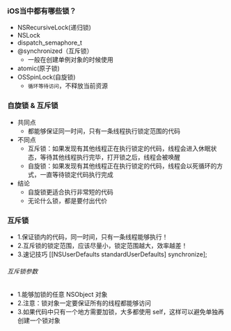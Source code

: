 ### iOS当中都有哪些锁？
* NSRecursiveLock(递归锁)
* NSLock
* dispatch_semaphore_t
* @synchronized（互斥锁）
  * 一般在创建单例对象的时候使用
* atomic(原子锁)
* OSSpinLock(自旋锁)
  * `循环等待访问`，不释放当前资源


### 自旋锁 & 互斥锁

* 共同点
  * 都能够保证同一时间，只有一条线程执行锁定范围的代码
* 不同点
  * 互斥锁：如果发现有其他线程正在执行锁定的代码，线程会进入休眠状态，等待其他线程执行完毕，打开锁之后，线程会被唤醒
  * 自旋锁：如果发现有其他线程正在执行锁定的代码，线程会以死循环的方式，一直等待锁定代码执行完成
* 结论
  * 自旋锁更适合执行非常短的代码
  * 无论什么锁，都是要付出代价


### 互斥锁
* 1.保证锁内的代码，同一时间，只有一条线程能够执行！
* 2.互斥锁的锁定范围，应该尽量小，锁定范围越大，效率越差！
* 3.速记技巧 [[NSUserDefaults standardUserDefaults] synchronize];

###### 互斥锁参数
* 1.能够加锁的任意 NSObject 对象
* 2.注意：锁对象一定要保证所有的线程都能够访问
* 3.如果代码中只有一个地方需要加锁，大多都使用 self，这样可以避免单独再创建一个锁对象